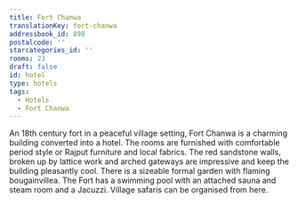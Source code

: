 ```yaml
---
title: Fort Chanwa
translationKey: fort-chanwa
addressbook_id: 898
postalcode: ''
starcategories_id: ''
rooms: 23
draft: false
id: hotel
type: hotels
tags:
  - Hotels
  - Fort Chanwa
---
```

An 18th century fort in a peaceful village setting, Fort Chanwa is a charming building converted into a hotel. The rooms are furnished with comfortable period style or Rajput furniture and local fabrics.     The red sandstone walls, broken up by lattice work and arched gateways are impressive and keep the building pleasantly cool. There is a sizeable formal garden with flaming bougainvillea. The Fort has a swimming pool with an attached sauna and steam room and a Jacuzzi. Village safaris can be organised from here.  